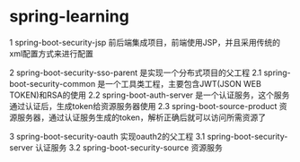 # spring-learning

1 spring-boot-security-jsp 前后端集成项目，前端使用JSP，并且采用传统的xml配置方式来进行配置

2 spring-boot-security-sso-parent 是实现一个分布式项目的父工程
  2.1 spring-boot-security-common 是一个工具类工程，主要包含JWT(JSON WEB TOKEN)和RSA的使用
  2.2 spring-boot-auth-server 是一个认证服务，这个服务通过认证后，生成token给资源服务器使用
  2.3 spring-boot-source-product 资源服务器，通过认证服务生成的token，解析正确后就可以访问所需资源了
  
3 spring-boot-security-oauth 实现oauth2的父工程
  3.1 spring-boot-security-server 认证服务
  3.2 spring-boot-security-source 资源服务
